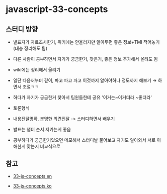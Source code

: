 # javascript-33-concepts


## 스터디 방향

* 발표자가 자료조사한거, 위키에는 안올리지만 알아두면 좋은 정보+TMI 적어놓기(대충 정리해도 됨)

* 다른 사람이 공부하면서 자기가 궁금한거, 찾은거, 좋은 정보 추가해서 올려도 됨

* wiki에는 정리해서 올리기 

* 일단 다음꺼부터 깊이, 파고 파고 파고 이것까지 알아야하나 정도까지 해보기 → 하면서 조절ㄱㄱ

* 하다가 자기가 궁금한거 찾아서 팀원들한테 공유 '이거는~이거더라 ~좋더라'

* 토론형식

* 내용전달명확, 분명한 의견전달 -> 스터디하면서 배우기

* 발표는 챕터 순서 지키는게 좋음

* 공부하다가 궁금한거있으면 메모해서 스터디날 물어보고 자기도 알아와서 서로 이해한게 맞는지 비교식으로


## 참고
* [33-js-concepts en](https://github.com/leonardomso/33-js-concepts)

* [33-js-concepts ko](https://github.com/yjs03057/33-js-concepts)
